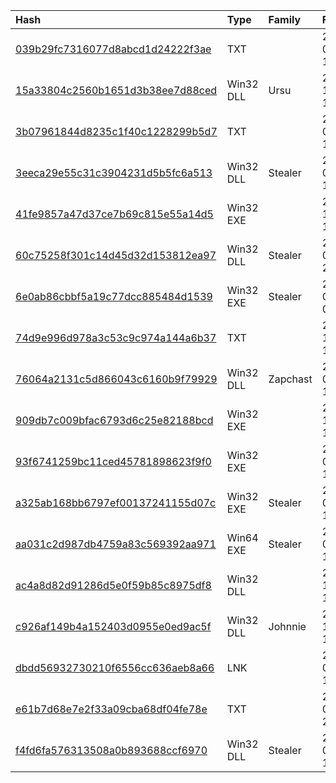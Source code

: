 |Hash|Type|Family|First_Seen|Name|
|:--|:--|:--|:--|:--|
|[039b29fc7316077d8abcd1d24222f3ae](https://www.virustotal.com/gui/file/039b29fc7316077d8abcd1d24222f3ae)|TXT||2020-01-08 17:29:07|C:\Users\THEBOSS\Downloads\am_cy_167.hta|
|[15a33804c2560b1651d3b38ee7d88ced](https://www.virustotal.com/gui/file/15a33804c2560b1651d3b38ee7d88ced)|Win32 DLL|Ursu|2020-11-18 17:47:24|15a33804c2560b1651d3b38ee7d88ced.virus|
|[3b07961844d8235c1f40c1228299b5d7](https://www.virustotal.com/gui/file/3b07961844d8235c1f40c1228299b5d7)|TXT||2020-01-02 13:11:32|%PROGRAMDATA%\adobe\tmphta.hta|
|[3eeca29e55c31c3904231d5b5fc6a513](https://www.virustotal.com/gui/file/3eeca29e55c31c3904231d5b5fc6a513)|Win32 DLL|Stealer|2020-07-25 17:32:02|C:\ProgramData\Git\DUser.dll|
|[41fe9857a47d37ce7b69c815e55a14d5](https://www.virustotal.com/gui/file/41fe9857a47d37ce7b69c815e55a14d5)|Win32 EXE||2020-10-24 16:52:01| |
|[60c75258f301c14d45d32d153812ea97](https://www.virustotal.com/gui/file/60c75258f301c14d45d32d153812ea97)|Win32 DLL|Stealer|2020-08-08 22:03:52|%ALLUSERSPROFILE%\microsoftsdk\duser.dll|
|[6e0ab86cbbf5a19c77dcc885484d1539](https://www.virustotal.com/gui/file/6e0ab86cbbf5a19c77dcc885484d1539)|Win32 EXE|Stealer|2020-07-31 06:28:13|WORDICON.exe_|
|[74d9e996d978a3c53c9c974a144a6b37](https://www.virustotal.com/gui/file/74d9e996d978a3c53c9c974a144a6b37)|TXT||2019-12-30 13:05:39|1.hta|
|[76064a2131c5d866043c6160b9f79929](https://www.virustotal.com/gui/file/76064a2131c5d866043c6160b9f79929)|Win32 DLL|Zapchast|2019-07-07 19:54:09|%PROGRAMDATA%\dsk\duser.dll|
|[909db7c009bfac6793d6c25e82188bcd](https://www.virustotal.com/gui/file/909db7c009bfac6793d6c25e82188bcd)|Win32 EXE||2019-12-31 11:33:30|Microsoft WinHost|
|[93f6741259bc11ced45781898623f9f0](https://www.virustotal.com/gui/file/93f6741259bc11ced45781898623f9f0)|Win32 EXE||2019-07-07 17:21:05|Microsoft WinHost|
|[a325ab168bb6797ef00137241155d07c](https://www.virustotal.com/gui/file/a325ab168bb6797ef00137241155d07c)|Win32 EXE|Stealer|2020-08-10 10:56:50|WORDICON.bin|
|[aa031c2d987db4759a83c569392aa971](https://www.virustotal.com/gui/file/aa031c2d987db4759a83c569392aa971)|Win64 EXE|Stealer|2020-07-24 13:01:49|aa031c2d987db4759a83c569392aa971.virus|
|[ac4a8d82d91286d5e0f59b85c8975df8](https://www.virustotal.com/gui/file/ac4a8d82d91286d5e0f59b85c8975df8)|Win32 DLL||2020-11-16 17:53:03|ac4a8d82d91286d5e0f59b85c8975df8.virus|
|[c926af149b4a152403d0955e0ed9ac5f](https://www.virustotal.com/gui/file/c926af149b4a152403d0955e0ed9ac5f)|Win32 DLL|Johnnie|2019-12-30 12:01:46|%PROGRAMDATA%\adobe\duser.dll|
|[dbdd56932730210f6556cc636aeb8a66](https://www.virustotal.com/gui/file/dbdd56932730210f6556cc636aeb8a66)|LNK||2019-07-06 15:24:05| |
|[e61b7d68e7e2f33a09cba68df04fe78e](https://www.virustotal.com/gui/file/e61b7d68e7e2f33a09cba68df04fe78e)|TXT||2020-08-10 21:02:00|1.hta|
|[f4fd6fa576313508a0b893688ccf6970](https://www.virustotal.com/gui/file/f4fd6fa576313508a0b893688ccf6970)|Win32 DLL|Stealer|2020-07-31 13:07:22|\ProgramData\MicrosoftSDK\DUser.dll|